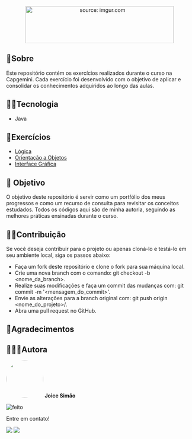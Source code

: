 
<div align="center">
  <a href="https://imgur.com/5YUXpJV"><img src="https://i.imgur.com/5YUXpJV.png" title="source: imgur.com" width="400" height="100"/></a>
</div>

## 📃Sobre 
<p>
Este repositório contém os exercícios realizados durante o curso na Capgemini. Cada exercício foi desenvolvido com o objetivo de aplicar e consolidar os conhecimentos adquiridos ao longo das aulas.
</p>

## 🐱‍💻Tecnologia
- Java
	
## 🧩Exercícios

- <a href="https://github.com/Joice-Simao/Start/tree/main/src/main/java/exerciciosLogica">Lógica</a>
- <a href="https://github.com/Joice-Simao/Start/tree/main/src/main/java/exerciciosOrientacaoObjetos">Orientação a Objetos</a>
- <a href="https://github.com/Joice-Simao/Start/tree/main/src/main/java/interfaceGrafica">Interface Gráfica</a>

## 🎯 Objetivo
O objetivo deste repositório é servir como um portfólio dos meus progressos e como um recurso de consulta para revisitar os conceitos estudados. Todos os códigos aqui são de minha autoria, seguindo as melhores práticas ensinadas durante o curso.

## 🤝🏽Contribuição
  Se você deseja contribuir para o projeto ou apenas cloná-lo e testá-lo em seu ambiente local, siga os passos abaixo:
 - Faça um fork deste repositório e clone o fork para sua máquina local.
 - Crie uma nova branch com o comando: git checkout -b <nome_da_branch>.
 - Realize suas modificações e faça um commit das mudanças com: git commit -m '<mensagem_do_commit>'.
 - Envie as alterações para a branch original com: git push origin <nome_do_projeto>/<local>.
 - Abra uma pull request no GitHub.
  
## 💜Agradecimentos

## 👩🏽‍💻Autora

<img style="border-radius: 50%;" src="https://i.imgur.com/n7iVrD1.png" title="Foto da autora Joice" width="100px;" alt=""/>
 <b>Joice Simão</b>
 
![feito](https://img.shields.io/badge/Feito%20com-%E2%9D%A4-red.svg?style=flat)

<p>Entre em contato!</p>
<a href="https://www.linkedin.com/in/joice-sim%C3%A3o-leite-520496221/"><img src="https://img.shields.io/badge/linkedin-%230077B5.svg?&style=for-the-badge&logo=linkedin&logoColor=white&link=mailto:https://www.linkedin.com/in/joice-sim%C3%A3o-leite-520496221/"></a>
<a href = "mailto:joice.simao@hotmail.com"><img src="https://img.shields.io/badge/-Hotmail-%23333?style=for-the-badge&logo=microsoft-outlook&logoColor=white" target="_blank"></a>
